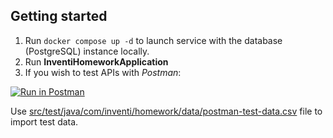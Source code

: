 ## Getting started

1. Run `docker compose up -d` to launch service with the database (PostgreSQL) instance locally.
2. Run **InventiHomeworkApplication**
3. If you wish to test APIs with _Postman_:

[![Run in Postman](https://run.pstmn.io/button.svg)](https://app.getpostman.com/run-collection/14940947-edbbe8ed-85fe-49c0-9a97-351825dd2f54?action=collection%2Ffork&collection-url=entityId%3D14940947-edbbe8ed-85fe-49c0-9a97-351825dd2f54%26entityType%3Dcollection%26workspaceId%3D372481e2-4deb-41e4-bf03-9fe61d59fee0)

Use [src/test/java/com/inventi/homework/data/postman-test-data.csv](src/test/java/com/inventi/homework/data/postman-test-data.csv)
file to import test data.